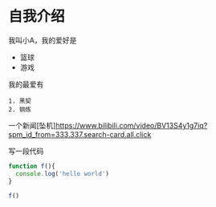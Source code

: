 # 自我介绍

我叫小A，我的爱好是

* 篮球
* 游戏

我的最爱有

    1. 黑契
    2. 钢炼

一个新闻[坠机]https://www.bilibili.com/video/BV13S4y1g7iq?spm_id_from=333.337.search-card.all.click

写一段代码

```javascript
function f(){
  console.log('hello world')
}

f()
```

